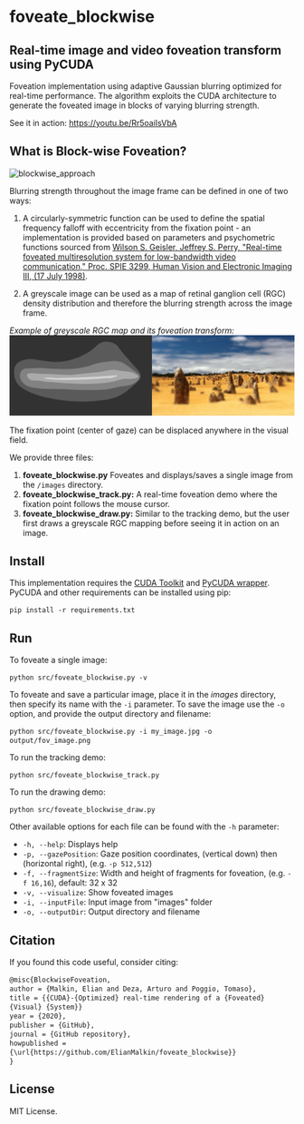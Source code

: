 # foveate_blockwise
## Real-time image and video foveation transform using PyCUDA 

Foveation implementation using adaptive Gaussian blurring optimized for real-time performance. 
The algorithm exploits the CUDA architecture to generate the foveated image in blocks of varying blurring strength. 

See it in action: https://youtu.be/Rr5oaiIsVbA

## What is Block-wise Foveation? 

![blockwise_approach](docs/images/blockwise_approach.png)



Blurring strength throughout the image frame can be defined in one of two ways:

1. A circularly-symmetric function can be used to define the spatial frequency falloff with eccentricity from the fixation point - an implementation is provided based on parameters and psychometric functions sourced from [Wilson S. Geisler, Jeffrey S. Perry, "Real-time foveated multiresolution system for low-bandwidth video communication," Proc. SPIE 3299, Human Vision and Electronic Imaging III, (17 July 1998)](http://www.svi.cps.utexas.edu/spie1998.pdf).

2. A greyscale image can be used as a map of retinal ganglion cell (RGC) density distribution and therefore the blurring strength across the image frame. 

*Example of greyscale RGC map and its foveation transform:*
![map example](docs/images/map_ex.png)

The fixation point (center of gaze) can be displaced anywhere in the visual field. 

We provide three files:

1. **foveate_blockwise.py** Foveates and displays/saves a single image from the `/images` directory. 
2. **foveate_blockwise_track.py:** A real-time foveation demo where the fixation point follows the mouse cursor. 
3. **foveate_blockwise_draw.py:** Similar to the tracking demo, but the user first draws a greyscale RGC mapping before seeing it in action on an image. 
<!--More information, including a detailed algorithm description and suggestions for modifications, is available here.-->

## Install

This implementation requires the [CUDA Toolkit](https://developer.nvidia.com/cuda-toolkit) and [PyCUDA wrapper](https://pypi.org/project/pycuda/).
PyCUDA and other requirements can be installed using pip:

```
pip install -r requirements.txt
```

## Run

To foveate a single image:
```
python src/foveate_blockwise.py -v
```
To foveate and save a particular image, place it in the *images* directory, then specify its name with the `-i` parameter. To save the image use the `-o` option, and provide the output directory and filename:
```
python src/foveate_blockwise.py -i my_image.jpg -o output/fov_image.png
```

To run the tracking demo:
```
python src/foveate_blockwise_track.py 
```
To run the drawing demo:
```
python src/foveate_blockwise_draw.py
```

Other available options for each file can be found with the `-h` parameter:

* `-h, --help`:          Displays help
* `-p, --gazePosition`:  Gaze position coordinates, (vertical down) then (horizontal right), (e.g. `-p 512,512`)
* `-f, --fragmentSize`:  Width and height of fragments for foveation, (e.g. `-f 16,16`), default: 32 x 32
* `-v, --visualize`:     Show foveated images
* `-i, --inputFile`:     Input image from "images" folder
* `-o, --outputDir`:     Output directory and filename

## Citation

If you found this code useful, consider citing:
```
@misc{BlockwiseFoveation,
author = {Malkin, Elian and Deza, Arturo and Poggio, Tomaso},
title = {{CUDA}-{Optimized} real-time rendering of a {Foveated} {Visual} {System}}
year = {2020},
publisher = {GitHub},
journal = {GitHub repository},
howpublished = {\url{https://github.com/ElianMalkin/foveate_blockwise}}
}
```

## License 

MIT License.

